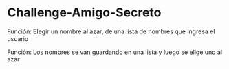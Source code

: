 # Challenge-Amigo-Secreto
<l1>Función: Elegir un nombre al azar, de una lista de nombres que ingresa el usuario</l1>
<p>Función: Los nombres se van guardando en una lista y luego se elige uno al azar</p>



